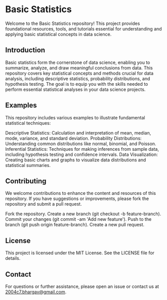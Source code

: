 # Basic Statistics
Welcome to the Basic Statistics repository! This project provides foundational resources, tools, and tutorials essential for understanding and applying basic statistical concepts in data science.


## Introduction
Basic statistics form the cornerstone of data science, enabling you to summarize, analyze, and draw meaningful conclusions from data. This repository covers key statistical concepts and methods crucial for data analysis, including descriptive statistics, probability distributions, and hypothesis testing. The goal is to equip you with the skills needed to perform essential statistical analyses in your data science projects.

## Examples
This repository includes various examples to illustrate fundamental statistical techniques:

Descriptive Statistics: Calculation and interpretation of mean, median, mode, variance, and standard deviation.
Probability Distributions: Understanding common distributions like normal, binomial, and Poisson.
Inferential Statistics: Techniques for making inferences from sample data, including hypothesis testing and confidence intervals.
Data Visualization: Creating basic charts and graphs to visualize data distributions and statistical summaries.

## Contributing
We welcome contributions to enhance the content and resources of this repository. If you have suggestions or improvements, please fork the repository and submit a pull request.

Fork the repository.
Create a new branch (git checkout -b feature-branch).
Commit your changes (git commit -am 'Add new feature').
Push to the branch (git push origin feature-branch).
Create a new pull request.

## License
This project is licensed under the MIT License. See the LICENSE file for details.

## Contact
For questions or further assistance, please open an issue or contact us at 2004c7.bhargav@gmail.com.
